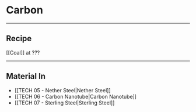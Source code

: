 # Carbon
---
## Recipe
[[Coal]] at ???

---
## Material In
- [[TECH 05 - Nether Steel|Nether Steel]]
- [[TECH 06 - Carbon Nanotube|Carbon Nanotube]]
- [[TECH 07 - Sterling Steel|Sterling Steel]]